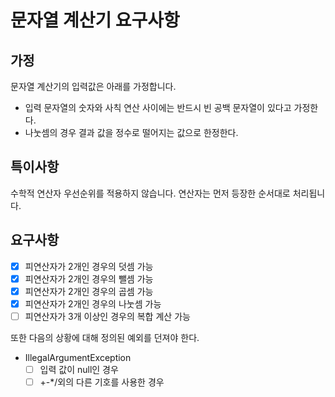 # 문자열 계산기 요구사항

## 가정
문자열 계산기의 입력값은 아래를 가정합니다.
- 입력 문자열의 숫자와 사칙 연산 사이에는 반드시 빈 공백 문자열이 있다고 가정한다.
- 나눗셈의 경우 결과 값을 정수로 떨어지는 값으로 한정한다.

## 특이사항
수학적 연산자 우선순위를 적용하지 않습니다. 연산자는 먼저 등장한 순서대로 처리됩니다.

## 요구사항
- [x] 피연산자가 2개인 경우의 덧셈 가능
- [x] 피연산자가 2개인 경우의 뺄셈 가능
- [x] 피연산자가 2개인 경우의 곱셈 가능
- [x] 피연산자가 2개인 경우의 나눗셈 가능
- [ ] 피연산자가 3개 이상인 경우의 복합 계산 가능

또한 다음의 상황에 대해 정의된 예외를 던져야 한다.
- IllegalArgumentException
  - [ ] 입력 값이 null인 경우
  - [ ] +-*/외의 다른 기호를 사용한 경우